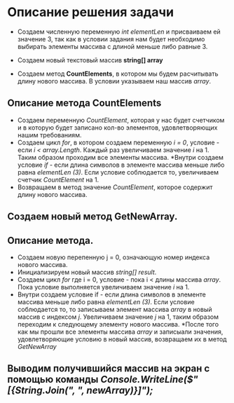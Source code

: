 # Описание решения задачи

* Создаем численную переменную *int elementLen* и присваиваем ей значение 3, так как в условии задания нам будет необходимо выбирать элементы массива с длиной меньше либо равные 3.

* Создаем новый текстовый массив **string[] array**

* Создаем метод **CountElements**, в котором мы будем расчитывать длину нового массива. В условии указываем наш массив *array*.

## Описание метода **CountElements**
* Создаем переменную *CountElement*, которая у нас будет счетчиком и в которую будет записано кол-во элементов, удовлетворяющих нашим требованиям.
* Создаем цикл *for*, в котором создаем переменную *i = 0*, условие - если *i < array.Length*. Каждый раз увеличиваем значение *i* на 1. Таким образом проходим все элементы массива.
*Внутри создаем условие *if* - если длина символов в элементе массива меньше либо равна *elementLen (3)*. Если условие соблюдается то, увеличиваем счетчик *CountElement* на 1.
* Возвращаем в метод значение *CountElement*, которое содержит длину нового массива.

## Создаем новый метод GetNewArray.
## Описание метода.
* Создаем новую перепенную j = 0, означающую номер индекса нового массива.
* Инициализируем новый массив *string[] result*.
* Создаем цикл *for* где i = 0, условие - пока i < длины массива *array*. Пока условие выполняется увеличиваем значение *i* на 1.
* Внутри создаем условие if - если длина символов в элементе массива меньше либо равна *elementLen (3)*. Если условие соблюдается то, то записываем элемент массива *array* в новый массив с индексом *j*. Увеличиваем значение *j* на 1, таким образом переходим к следующему элементу нового массива.
*После того как мы прошли все элементы массива *array* и записыали значения, удовлетворяющие условию в новый массив, возвращаем их в метод *GetNewArray*

## Выводим получившийся массив на экран с помощью команды *Console.WriteLine($"[{String.Join(", ", newArray)}]");*
